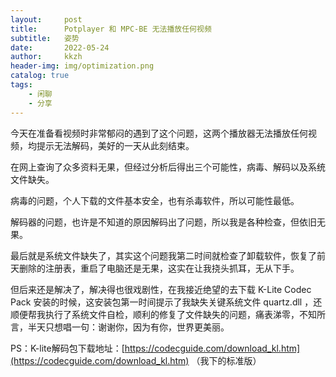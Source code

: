 ```yaml
---
layout:     post
title:      Potplayer 和 MPC-BE 无法播放任何视频
subtitle:   姿势
date:       2022-05-24
author:     kkzh
header-img: img/optimization.png
catalog: true
tags:
    - 闲聊
    - 分享
---
```



今天在准备看视频时非常郁闷的遇到了这个问题，这两个播放器无法播放任何视频，均提示无法解码，美好的一天从此刻结束。

在网上查询了众多资料无果，但经过分析后得出三个可能性，病毒、解码以及系统文件缺失。

病毒的问题，个人下载的文件基本安全，也有杀毒软件，所以可能性最低。

解码器的问题，也许是不知道的原因解码出了问题，所以我是各种检查，但依旧无果。

最后就是系统文件缺失了，其实这个问题我第二时间就检查了卸载软件，恢复了前天删除的注册表，重启了电脑还是无果，这实在让我挠头抓耳，无从下手。

但后来还是解决了，解决得也很戏剧性，在我接近绝望的去下载 K-Lite Codec Pack 安装的时候，这安装包第一时间提示了我缺失关键系统文件 quartz.dll ，还顺便帮我执行了系统文件自检，顺利的修复了文件缺失的问题，痛表涕零，不知所言，半天只想唱一句：谢谢你，因为有你，世界更美丽。

PS：K-lite解码包下载地址：[https://codecguide.com/download_kl.htm](https://codecguide.com/download_kl.htm) （我下的标准版）
